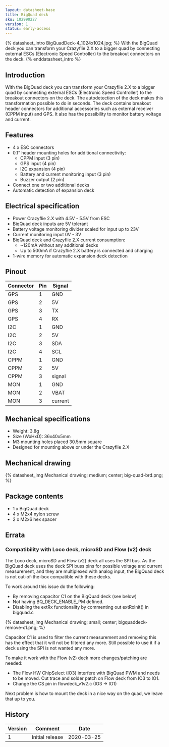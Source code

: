```yaml
---
layout: datasheet-base
title: BigQuad deck
sku: 102990227
version: 1
status: early-access
---
```


{% datasheet_intro BigQuadDeck-4_1024x1024.jpg; %}
With the BigQuad deck you can transform your Crazyflie 2.X to a bigger quad by connecting external ESCs (Electronic Speed Controller) to the breakout connectors on the deck.
{% enddatasheet_intro %}

## Introduction

With the BigQuad deck you can transform your Crazyflie 2.X to a bigger quad by connecting external ESCs (Electronic Speed Controller) to the breakout connectors on the deck. The autodetection of the deck makes this transformation possible to do in seconds. The deck contains breakout header connectors for additional accessories such as external receiver (CPPM input) and GPS. It also has the possibility to monitor battery voltage and current.

## Features

* 4 x ESC connectors
* 0.1” header mounting holes for additional connectivity:
  * CPPM input (3 pin)
  * GPS input (4 pin)
  * I2C expansion  (4 pin)
  * Battery and current monitoring input (3 pin)
  * Buzzer output (2 pin)
* Connect one or two additional decks
* Automatic detection of expansion deck

## Electrical specification

* Power Crazyflie 2.X with 4.5V - 5.5V from ESC
* BiqQuad deck inputs are 5V tolerant
* Battery voltage monitoring divider scaled for input up to 23V
* Current monitoring input 0V - 3V
* BiqQuad deck and Crazyflie 2.X current consumption:
  * ~120mA without any additional decks
  * Up to 500mA if Crazyflie 2.X battery is connected and charging
* 1-wire memory for automatic expansion deck detection

## Pinout

| Connector | Pin | Signal |
| --------- | --- | ------ |
| GPS | 1 | GND |
| GPS | 2 | 5V |
| GPS | 3 | TX |
| GPS | 4 | RX |
| I2C | 1 | GND |
| I2C | 2 | 5V |
| I2C | 3 | SDA |
| I2C | 4 | SCL |
| CPPM | 1 | GND |
| CPPM | 2 | 5V |
| CPPM | 3 | signal |
| MON | 1 | GND |
| MON | 2 | VBAT |
| MON | 3 | current |

## Mechanical specifications

* Weight: 3.8g
* Size (WxHxD): 36x40x5mm
* M3 mounting holes placed 30.5mm square
* Designed for mounting above or under the Crazyflie 2.X

## Mechanical drawing

{% datasheet_img Mechanical drawing; medium; center; big-quad-brd.png; %}

## Package contents

* 1 x BigQuad deck
* 4 x M2x4 nylon screw
* 2 x M2x6 hex spacer

## Errata

### Compatibility with Loco deck, microSD and Flow (v2) deck

The Loco deck, microSD and Flow (v2) deck all uses the SPI bus. As the BigQuad deck uses the deck SPI buss pins for possible voltage and current measurement, and they are multiplexed with analog input, the BigQuad deck is not out-of-the-box compatible with these decks.

To work around this issue do the following:

* By removing capacitor C1 on the BigQuad deck (see below)
* Not having BQ\_DECK\_ENABLE\_PM defined.
* Disabling the extRx functionality by commenting out extRxInit() in bigquad.c

{% datasheet_img Mechanical drawing; small; center; bigquaddeck-remove-c1.png; %}

Capacitor C1 is used to filter the current measurement and removing this has the effect that it will not be filtered any more. Still possible to use it if a deck using the SPI is not wanted any more.

To make it work with the Flow (v2) deck more changes/patching are needed:

* The Flow HW ChipSelect (IO3) interfere with BigQuad PWM and needs to be moved. Cut trace and solder patch on Flow deck from IO3 to IO1.
* Change the CS pin in flowdeck\_v1v2.c (IO3 → IO1)

Next problem is how to mount the deck in a nice way on the quad, we leave that up to you.

## History

| Version | Comment | Date |
| ------- | ------- | ---- |
| 1 | Initial release | 2020-03-25 |
